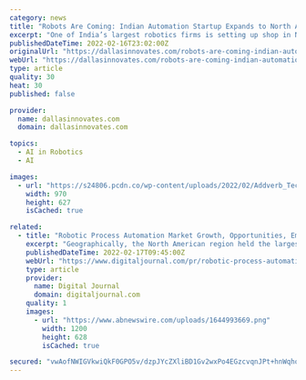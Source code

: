 ```yaml
---
category: news
title: "Robots Are Coming: Indian Automation Startup Expands to North America with Frisco Offices"
excerpt: "One of India’s largest robotics firms is setting up shop in North Texas. Marking its expansion into the North and South American markets, warehouse and factory automation startup Addverb Technologies announced plans to set up corporate offices in Texas ..."
publishedDateTime: 2022-02-16T23:02:00Z
originalUrl: "https://dallasinnovates.com/robots-are-coming-indian-automation-startup-expands-to-north-america-with-frisco-offices/"
webUrl: "https://dallasinnovates.com/robots-are-coming-indian-automation-startup-expands-to-north-america-with-frisco-offices/"
type: article
quality: 30
heat: 30
published: false

provider:
  name: dallasinnovates.com
  domain: dallasinnovates.com

topics:
  - AI in Robotics
  - AI

images:
  - url: "https://s24806.pcdn.co/wp-content/uploads/2022/02/Addverb_Technologies_1_970.jpg"
    width: 970
    height: 627
    isCached: true

related:
  - title: "Robotic Process Automation Market Growth, Opportunities, Emerging Trends, Competitive Strategies and Forecast to 2030"
    excerpt: "Geographically, the North American region held the largest share of the robotic process automation market in 2020, and it is expected to maintain its"
    publishedDateTime: 2022-02-17T09:45:00Z
    webUrl: "https://www.digitaljournal.com/pr/robotic-process-automation-market-growth-opportunities-emerging-trends-competitive-strategies-and-forecast-to-2030"
    type: article
    provider:
      name: Digital Journal
      domain: digitaljournal.com
    quality: 1
    images:
      - url: "https://www.abnewswire.com/uploads/1644993669.png"
        width: 1200
        height: 628
        isCached: true

secured: "vwAofNWIGVkwiQkF0GPO5v/dzpJYcZXliBD1Gv2wxPo4EGzcvqnJPt+hnWqhobTtRPlAtNmkOp38V+gcR+X+0rjLpOIDy4HlMYYKZQQByTMDGpnnHYsGK4xaIUCKRYXXyOr4T/6Ue1OOx22tt5CYvc1kbovIph2Czn7T7YMEkdyDVNe/EOcqmukyQRZjDAywVaC+exTVd5nLaqoZE9EjXCC+pIVBMz6jycNjcbO3KFZ8uVKDAojwyOLSX4upozC2n0J7UjD3mYX+vb89D0HtD0lggojXCmTX8HrYvUdqk309sa7wH0Xh37bilJBEJ5RBUUthbOxmy0d6GTVJSvvZZ6583NHMJG+FNoP0yf1K9Oc=;xkl5nl9jHhlNt0JuvLHT6g=="
---
```


